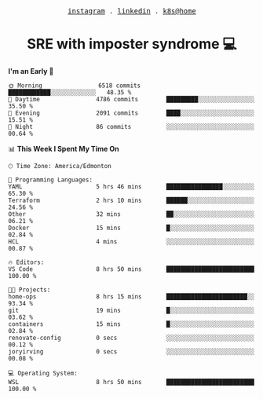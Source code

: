 <p align="center">
  <samp>
    <a href="https://www.instagram.com/lildrunkensmurf/">instagram</a> .
    <a href="https://www.linkedin.com/in/joryirving/">linkedin</a> .
    <a href="https://github.com/joryirving/home-ops">k8s@home</a>
  </samp>
</p>

<h1 align="center">
  SRE with imposter syndrome 💻
</h1>

<!--START_SECTION:waka-->
**I'm an Early 🐤** 

```text
🌞 Morning                6518 commits        ████████████░░░░░░░░░░░░░   48.35 % 
🌆 Daytime                4786 commits        █████████░░░░░░░░░░░░░░░░   35.50 % 
🌃 Evening                2091 commits        ████░░░░░░░░░░░░░░░░░░░░░   15.51 % 
🌙 Night                  86 commits          ░░░░░░░░░░░░░░░░░░░░░░░░░   00.64 % 
```


📊 **This Week I Spent My Time On** 

```text
🕑︎ Time Zone: America/Edmonton

💬 Programming Languages: 
YAML                     5 hrs 46 mins       ████████████████░░░░░░░░░   65.30 % 
Terraform                2 hrs 10 mins       ██████░░░░░░░░░░░░░░░░░░░   24.56 % 
Other                    32 mins             ██░░░░░░░░░░░░░░░░░░░░░░░   06.21 % 
Docker                   15 mins             █░░░░░░░░░░░░░░░░░░░░░░░░   02.84 % 
HCL                      4 mins              ░░░░░░░░░░░░░░░░░░░░░░░░░   00.87 % 

🔥 Editors: 
VS Code                  8 hrs 50 mins       █████████████████████████   100.00 % 

🐱‍💻 Projects: 
home-ops                 8 hrs 15 mins       ███████████████████████░░   93.34 % 
git                      19 mins             █░░░░░░░░░░░░░░░░░░░░░░░░   03.62 % 
containers               15 mins             █░░░░░░░░░░░░░░░░░░░░░░░░   02.84 % 
renovate-config          0 secs              ░░░░░░░░░░░░░░░░░░░░░░░░░   00.12 % 
joryirving               0 secs              ░░░░░░░░░░░░░░░░░░░░░░░░░   00.08 % 

💻 Operating System: 
WSL                      8 hrs 50 mins       █████████████████████████   100.00 % 
```


<!--END_SECTION:waka-->
